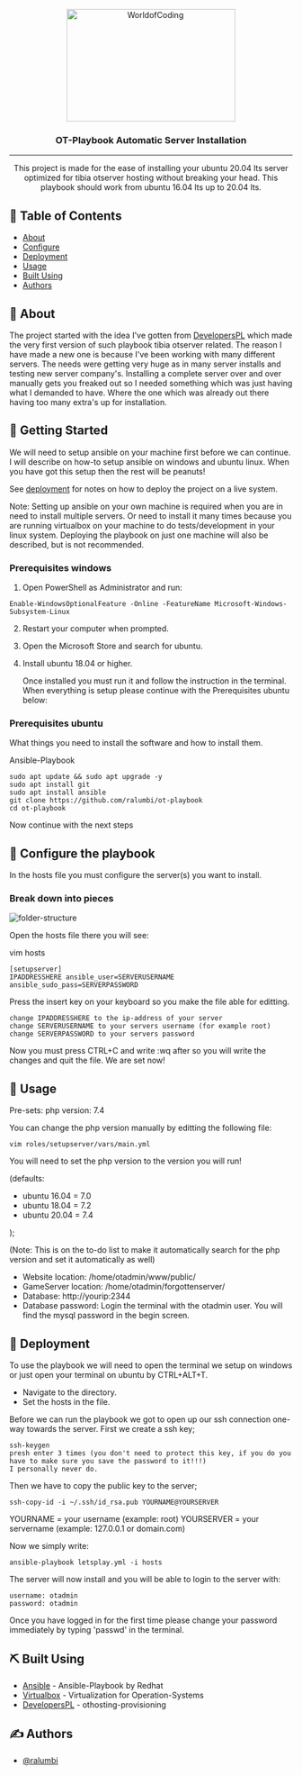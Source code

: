 <p align="center"> <a href="https://worldofcoding.net/" target="_blank" rel="noopener"> <img width=300px height=200px src="https://worldofcoding.net/worldofcoding.png" alt="WorldofCoding"></a> </p>

<h3 align="center">OT-Playbook Automatic Server Installation</h3>

---

<p align="center"> This project is made for the ease of installing your ubuntu 20.04 lts server optimized for tibia otserver hosting without breaking your head. This playbook should work from ubuntu 16.04 lts up to 20.04 lts. <br> </p>

## 📝 Table of Contents

* [About](#about)
* [Configure](#configure)
* [Deployment](#deployment)
* [Usage](#usage)
* [Built Using](#built_using)
* [Authors](#authors)

## 🧐 About <a name = "about"></a>

The project started with the idea I've gotten from <a href="https://github.com/DevelopersPL/" target="_blank">DevelopersPL</a> which made the very first version of such playbook tibia otserver related. The reason I have made a new one is because I've been working with many different servers. The needs were getting very huge as in many server installs and testing new server company's. Installing a complete server over and over manually gets you freaked out so I needed something which was just having what I demanded to have. Where the one which was already out there having too many extra's up for installation.

## 🏁 Getting Started <a name = "getting_started"></a>

We will need to setup ansible on your machine first before we can continue. I will describe on how-to setup ansible on windows and ubuntu linux. When you have got this setup then the rest will be peanuts! 

See [deployment](#deployment) for notes on how to deploy the project on a live system.

Note: Setting up ansible on your own machine is required when you are in need to install multiple servers. Or need to install it many times because you are running virtualbox on your machine to do tests/development in your linux system. Deploying the playbook on just one machine will also be described, but is not recommended. 

### Prerequisites windows

1. Open PowerShell as Administrator and run:

```
Enable-WindowsOptionalFeature -Online -FeatureName Microsoft-Windows-Subsystem-Linux
```

2. Restart your computer when prompted.
3. Open the Microsoft Store and search for ubuntu.
4. Install ubuntu 18.04 or higher.

   Once installed you must run it and follow the instruction in the terminal.\
   When everything is setup please continue with the Prerequisites ubuntu below:

### Prerequisites ubuntu

What things you need to install the software and how to install them.

Ansible-Playbook

```
sudo apt update && sudo apt upgrade -y
sudo apt install git
sudo apt install ansible
git clone https://github.com/ralumbi/ot-playbook
cd ot-playbook
```
Now continue with the next steps

## 🔧 Configure the playbook <a name = "configure"></a>

In the hosts file you must configure the server(s) you want to install.

### Break down into pieces

<img src="https://worldofcoding.net/github-img/folder-structure.png" alt="folder-structure">

Open the hosts file there you will see:

vim hosts
```
[setupserver]
IPADDRESSHERE ansible_user=SERVERUSERNAME ansible_sudo_pass=SERVERPASSWORD
```
Press the insert key on your keyboard so you make the file able for editting.
```
change IPADDRESSHERE to the ip-address of your server
change SERVERUSERNAME to your servers username (for example root)
change SERVERPASSWORD to your servers password
```
Now you must press CTRL+C and write :wq after so you will write the changes and quit the file.
We are set now!
## 🎈 Usage <a name="usage"></a>

Pre-sets:
   php version: 7.4

You can change the php version manually by editting the following file:
```
vim roles/setupserver/vars/main.yml
```
You will need to set the php version to the version you will run!

(defaults:
- ubuntu 16.04 = 7.0
- ubuntu 18.04 = 7.2
- ubuntu 20.04 = 7.4

);

(Note: This is on the to-do list to make it automatically search for the php version and set it automatically as well)

- Website location: /home/otadmin/www/public/
- GameServer location: /home/otadmin/forgottenserver/
- Database: http://yourip:2344
- Database password: Login the terminal with the otadmin user. You will find the mysql password in the begin screen.

## 🚀 Deployment <a name = "deployment"></a>

To use the playbook we will need to open the terminal we setup on windows or just open your terminal on ubuntu by CTRL+ALT+T.
- Navigate to the directory. 
- Set the hosts in the file.

Before we can run the playbook we got to open up our ssh connection one-way towards the server.
First we create a ssh key;
```
ssh-keygen
presh enter 3 times (you don't need to protect this key, if you do you have to make sure you save the password to it!!!)
I personally never do.
```
Then we have to copy the public key to the server;
```
ssh-copy-id -i ~/.ssh/id_rsa.pub YOURNAME@YOURSERVER
```
YOURNAME    = your username (example: root)
YOURSERVER  = your servername (example: 127.0.0.1 or domain.com)

Now we simply write:
```
ansible-playbook letsplay.yml -i hosts
```
The server will now install and you will be able to login to the server with:
```
username: otadmin
password: otadmin
```
Once you have logged in for the first time please change your password immediately by typing 'passwd' in the terminal.


## ⛏️ Built Using <a name = "built_using"></a>

* [Ansible](https://www.ansible.com/) - Ansible-Playbook by Redhat
* [Virtualbox](https://www.virtualbox.org/) - Virtualization for Operation-Systems
* [DevelopersPL](https://github.com/developersPL) - othosting-provisioning

## ✍️ Authors <a name = "authors"></a>

* [@ralumbi](https://github.com/ralumbi)
